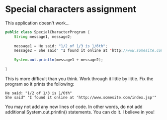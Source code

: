# Special characters assignment

This application doesn't work...

```java
public class SpecialCharacterProgram {
    String message1, message2;
    
    message1 = He said: "1/2 of 1/3 is 1/6th";
    message2 = She said" "I found it online at 'http://www.somesite.com/index.jsp'";
    
    System.out.println(message1 + message2);
            
}
```
This is more difficult than you think. Work through it little by little. 
Fix the program so it prints the following:
```
He said: "1/2 of 1/3 is 1/6th"
She said" "I found it online at 'http://www.somesite.com/index.jsp'"
```
You may not add any new lines of code. In other words, do not add additional System.out.println() statements. You can do it. I believe in you!

